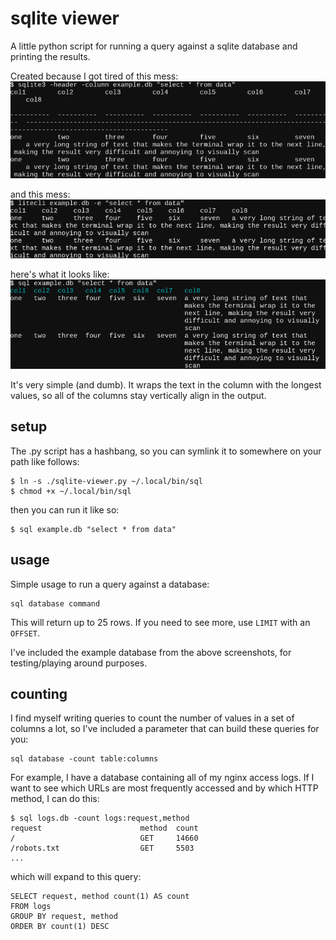 # sqlite viewer
A little python script for running a query against a sqlite database and printing the results.

Created because I got tired of this mess:
![sqlite3](images/sqlite3.png)

and this mess:
![litecli](images/litecli.png)

here's what it looks like:
![sqlite-viewer](images/sqlite-viewer.png)

It's very simple (and dumb). It wraps the text in the column with the longest
values, so all of the columns stay vertically align in the output.

## setup
The .py script has a hashbang, so you can symlink it to somewhere on your path like follows:

    $ ln -s ./sqlite-viewer.py ~/.local/bin/sql
    $ chmod +x ~/.local/bin/sql

then you can run it like so:

    $ sql example.db "select * from data"

## usage
Simple usage to run a query against a database:

    sql database command

This will return up to 25 rows. If you need to see more, use `LIMIT` with an `OFFSET`.

I've included the example database from the above screenshots, for testing/playing around purposes.

## counting
I find myself writing queries to count the number of values in a set of columns a lot, so I've included a parameter that can build these queries for you:

    sql database -count table:columns

For example, I have a database containing all of my nginx access logs. If I want to see which URLs are most frequently accessed and by which HTTP method, I can do this:

    $ sql logs.db -count logs:request,method
    request                      method  count  
    /                            GET     14660  
    /robots.txt                  GET     5503
    ...

which will expand to this query:

    SELECT request, method count(1) AS count
    FROM logs
    GROUP BY request, method
    ORDER BY count(1) DESC
